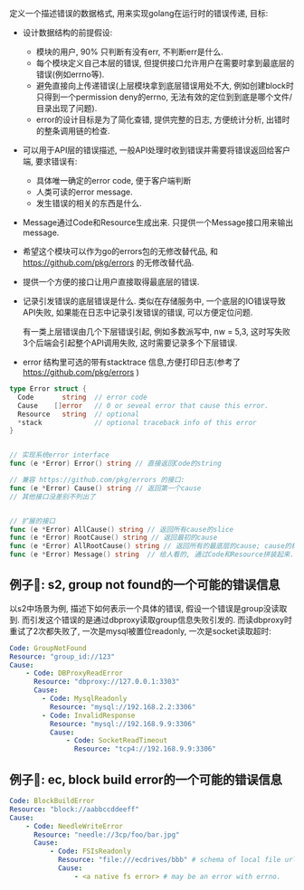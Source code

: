 定义一个描述错误的数据格式, 用来实现golang在运行时的错误传递, 目标:

- 设计数据结构的前提假设:
  - 模块的用户, 90% 只判断有没有err, 不判断err是什么.
  - 每个模块定义自己本层的错误, 但提供接口允许用户在需要时拿到最底层的错误(例如errno等).
  - 避免直接向上传递错误(上层模块拿到底层错误用处不大, 例如创建block时只得到一个permission deny的errno, 无法有效的定位到到底是哪个文件/目录出现了问题).
  - error的设计目标是为了简化查错, 提供完整的日志, 方便统计分析, 出错时的整条调用链的检查.

- 可以用于API层的错误描述, 一般API处理时收到错误并需要将错误返回给客户端, 要求错误有:

  - 具体唯一确定的error code, 便于客户端判断
  - 人类可读的error message.
  - 发生错误的相关的东西是什么.

- Message通过Code和Resource生成出来. 只提供一个Message接口用来输出message.

- 希望这个模块可以作为go的errors包的无修改替代品, 和 https://github.com/pkg/errors 的无修改替代品.

- 提供一个方便的接口让用户直接取得最底层的错误.

- 记录引发错误的底层错误是什么. 类似在存储服务中, 一个底层的IO错误导致API失败, 如果能在日志中记录引发错误的错误, 可以方便定位问题.

  有一类上层错误由几个下层错误引起, 例如多数派写中, nw = 5,3, 这时写失败3个后端会引起整个API调用失败, 这时需要记录多个下层错误.

- error 结构里可选的带有stacktrace 信息,方便打印日志(参考了 https://github.com/pkg/errors )

```go
type Error struct {
  Code       string  // error code
  Cause    []error   // 0 or seveal error that cause this error.
  Resource   string  // optional
  *stack             // optional traceback info of this error
}


// 实现系统error interface
func (e *Error) Error() string // 直接返回Code的string

// 兼容 https://github.com/pkg/errors 的接口:
func (e *Error) Cause() string // 返回第一个cause
// 其他接口没差别不列出了


// 扩展的接口
func (e *Error) AllCause() string // 返回所有cause的slice
func (e *Error) RootCause() string // 返回最初的cause
func (e *Error) AllRootCause() string // 返回所有的最底层的cause; cause的树的叶子节点.
func (e *Error) Message() string  // 给人看的, 通过Code和Resource拼装起来.

```

## 例子🌰: s2, group not found的一个可能的错误信息

以s2中场景为例, 描述下如何表示一个具体的错误,
假设一个错误是group没读取到.
而引发这个错误的是通过dbproxy读取group信息失败引发的.
而读dbproxy时重试了2次都失败了, 一次是mysql被置位readonly, 一次是socket读取超时:

```yaml
Code: GroupNotFound
Resource: "group_id://123"
Cause: 
    - Code: DBProxyReadError
      Resource: "dbproxy://127.0.0.1:3303"
      Cause:
        - Code: MysqlReadonly
          Resource: "mysql://192.168.2.2:3306"
        - Code: InvalidResponse
          Resource: "mysql://192.168.9.9:3306"
          Cause:
              - Code: SocketReadTimeout
                Resource: "tcp4://192.168.9.9:3306"
```

## 例子🌰: ec, block build error的一个可能的错误信息

```yaml
Code: BlockBuildError
Resource: "block://aabbccddeeff"
Cause:
    - Code: NeedleWriteError
      Resource: "needle://3cp/foo/bar.jpg"
      Cause:
          - Code: FSIsReadonly
            Resource: "file:///ecdrives/bbb" # schema of local file url in browser
            Cause:
                - <a native fs error> # may be an error with errno.
```
